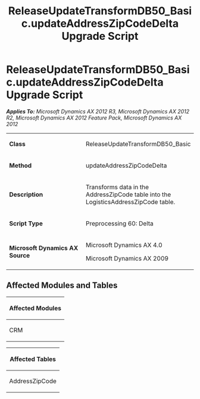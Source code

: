 ﻿---
title: ReleaseUpdateTransformDB50_Basic.updateAddressZipCodeDelta Upgrade Script
TOCTitle: ReleaseUpdateTransformDB50_Basic.updateAddressZipCodeDelta Upgrade Script
ms:assetid: 5ebb7971-16a9-f121-96c9-1292edb17f31
ms:mtpsurl: https://msdn.microsoft.com/en-us/library/JJ719013(v=AX.60)
ms:contentKeyID: 49708553
ms.date: 05/18/2015
mtps_version: v=AX.60
---

# ReleaseUpdateTransformDB50\_Basic.updateAddressZipCodeDelta Upgrade Script 


_**Applies To:** Microsoft Dynamics AX 2012 R3, Microsoft Dynamics AX 2012 R2, Microsoft Dynamics AX 2012 Feature Pack, Microsoft Dynamics AX 2012_

<table>
<colgroup>
<col style="width: 50%" />
<col style="width: 50%" />
</colgroup>
<tbody>
<tr class="odd">
<td><p><strong>Class</strong></p></td>
<td><p>ReleaseUpdateTransformDB50_Basic</p></td>
</tr>
<tr class="even">
<td><p><strong>Method</strong></p></td>
<td><p>updateAddressZipCodeDelta</p></td>
</tr>
<tr class="odd">
<td><p><strong>Description</strong></p></td>
<td><p>Transforms data in the AddressZipCode table into the LogisticsAddressZipCode table.</p></td>
</tr>
<tr class="even">
<td><p><strong>Script Type</strong></p></td>
<td><p>Preprocessing 60: Delta</p></td>
</tr>
<tr class="odd">
<td><p><strong>Microsoft Dynamics AX Source</strong></p></td>
<td><p>Microsoft Dynamics AX 4.0</p>
<p>Microsoft Dynamics AX 2009</p></td>
</tr>
</tbody>
</table>


## Affected Modules and Tables

<table>
<colgroup>
<col style="width: 100%" />
</colgroup>
<thead>
<tr class="header">
<th><p>Affected Modules</p></th>
</tr>
</thead>
<tbody>
<tr class="odd">
<td><p>CRM</p></td>
</tr>
</tbody>
</table>


<table>
<colgroup>
<col style="width: 100%" />
</colgroup>
<thead>
<tr class="header">
<th><p>Affected Tables</p></th>
</tr>
</thead>
<tbody>
<tr class="odd">
<td><p>AddressZipCode</p></td>
</tr>
</tbody>
</table>

  


